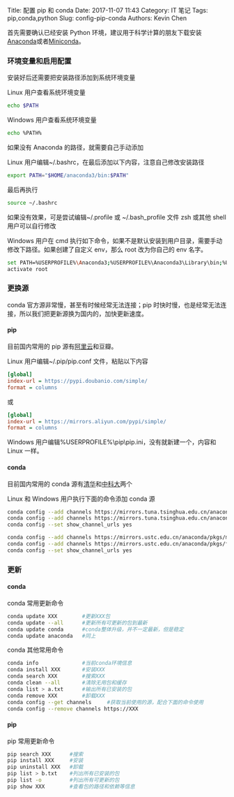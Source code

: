 Title: 配置 pip 和 conda
Date: 2017-11-07 11:43
Category: IT 笔记
Tags: pip,conda,python
Slug: config-pip-conda
Authors: Kevin Chen

首先需要确认已经安装 Python 环境，建议用于科学计算的朋友下载安装[Anaconda](https://www.anaconda.com/download/)或者[Miniconda](https://conda.io/miniconda.html)。

### 环境变量和启用配置

安装好后还需要把安装路径添加到系统环境变量

Linux 用户查看系统环境变量

```bash
echo $PATH
```

Windows 用户查看系统环境变量

```bash
echo %PATH%
```

如果没有 Anaconda 的路径，就需要自己手动添加

Linux 用户编辑~/.bashrc，在最后添加以下内容，注意自己修改安装路径

```bash
export PATH="$HOME/anaconda3/bin:$PATH"
```

最后再执行

```bash
source ~/.bashrc
```

如果没有效果，可是尝试编辑~/.profile 或 ~/.bash_profile 文件
zsh 或其他 shell 用户可以自行修改

Windows 用户在 cmd 执行如下命令，如果不是默认安装到用户目录，需要手动修改下路径。如果创建了自定义 env，那么 root 改为你自己的 env 名字。

```bash
set PATH=%USERPROFILE%\Anaconda3;%USERPROFILE%\Anaconda3\Library\bin;%USERPROFILE%\Anaconda3\Scripts;%PATH%
activate root
```

### 更换源

conda 官方源非常慢，甚至有时候经常无法连接；pip 时快时慢，也是经常无法连接，所以我们把更新源换为国内的，加快更新速度。

#### **pip**

目前国内常用的 pip 源有[阿里云](http://mirrors.aliyun.com/help/pypi)和豆瓣。

Linux 用户编辑~/.pip/pip.conf 文件，粘贴以下内容

```ini
[global]
index-url = https://pypi.doubanio.com/simple/
format = columns
```

或

```ini
[global]
index-url = https://mirrors.aliyun.com/pypi/simple/
format = columns
```

Windows 用户编辑%USERPROFILE%\pip\pip.ini，没有就新建一个，内容和 Linux 一样。

#### **conda**

目前国内常用的 conda 源有[清华](https://mirrors.tuna.tsinghua.edu.cn/help/anaconda/)和[中科大](http://mirrors.ustc.edu.cn/help/anaconda.html)两个

Linux 和 Windows 用户执行下面的命令添加 conda 源

```bash
conda config --add channels https://mirrors.tuna.tsinghua.edu.cn/anaconda/pkgs/main/
conda config --add channels https://mirrors.tuna.tsinghua.edu.cn/anaconda/pkgs/free/
conda config --set show_channel_urls yes
```

```bash
conda config --add channels https://mirrors.ustc.edu.cn/anaconda/pkgs/main/
conda config --add channels https://mirrors.ustc.edu.cn/anaconda/pkgs/free/
conda config --set show_channel_urls yes
```

### 更新

#### **conda**

conda 常用更新命令

```bash
conda update XXX        #更新XXX包
conda update --all      #更新所有可更新的包到最新
conda update conda      #conda整体升级，并不一定最新，但是稳定
conda update anaconda   #同上
```

conda 其他常用命令

```bash
conda info              #当前conda环境信息
conda install XXX       #安装XXX
conda search XXX        #搜索XXX
conda clean --all       #清除无用包和缓存
conda list > a.txt      #输出所有已安装的包
conda remove XXX        #卸载XXX
conda config --get channels     #获取当前使用的源，配合下面的命令使用
conda config --remove channels https://XXX
```

#### **pip**

pip 常用更新命令

```bash
pip search XXX      #搜索
pip install XXX     #安装
pip uninstall XXX   #卸载
pip list > b.txt    #列出所有已安装的包
pip list -o         #列出所有可更新的包
pip show XXX        #查看包的路径和依赖等信息
```
